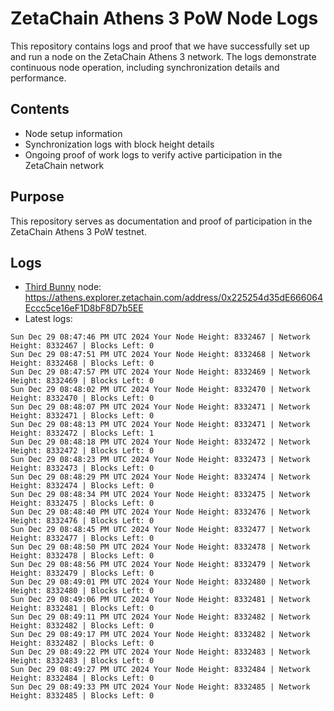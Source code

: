 # ZetaChain Athens 3 PoW Node Logs
This repository contains logs and proof that we have successfully set up and run a node on the ZetaChain Athens 3 network. The logs demonstrate continuous node operation, including synchronization details and performance.

## Contents
- Node setup information
- Synchronization logs with block height details
- Ongoing proof of work logs to verify active participation in the ZetaChain network

## Purpose
This repository serves as documentation and proof of participation in the ZetaChain Athens 3 PoW testnet.

## Logs

- [Third Bunny](https://thirdbunny.xyz/) node: https://athens.explorer.zetachain.com/address/0x225254d35dE666064Eccc5ce16eF1D8bF8D7b5EE
- Latest logs:
```
Sun Dec 29 08:47:46 PM UTC 2024 Your Node Height: 8332467 | Network Height: 8332467 | Blocks Left: 0
Sun Dec 29 08:47:51 PM UTC 2024 Your Node Height: 8332468 | Network Height: 8332468 | Blocks Left: 0
Sun Dec 29 08:47:57 PM UTC 2024 Your Node Height: 8332469 | Network Height: 8332469 | Blocks Left: 0
Sun Dec 29 08:48:02 PM UTC 2024 Your Node Height: 8332470 | Network Height: 8332470 | Blocks Left: 0
Sun Dec 29 08:48:07 PM UTC 2024 Your Node Height: 8332471 | Network Height: 8332471 | Blocks Left: 0
Sun Dec 29 08:48:13 PM UTC 2024 Your Node Height: 8332471 | Network Height: 8332472 | Blocks Left: 1
Sun Dec 29 08:48:18 PM UTC 2024 Your Node Height: 8332472 | Network Height: 8332472 | Blocks Left: 0
Sun Dec 29 08:48:23 PM UTC 2024 Your Node Height: 8332473 | Network Height: 8332473 | Blocks Left: 0
Sun Dec 29 08:48:29 PM UTC 2024 Your Node Height: 8332474 | Network Height: 8332474 | Blocks Left: 0
Sun Dec 29 08:48:34 PM UTC 2024 Your Node Height: 8332475 | Network Height: 8332475 | Blocks Left: 0
Sun Dec 29 08:48:40 PM UTC 2024 Your Node Height: 8332476 | Network Height: 8332476 | Blocks Left: 0
Sun Dec 29 08:48:45 PM UTC 2024 Your Node Height: 8332477 | Network Height: 8332477 | Blocks Left: 0
Sun Dec 29 08:48:50 PM UTC 2024 Your Node Height: 8332478 | Network Height: 8332478 | Blocks Left: 0
Sun Dec 29 08:48:56 PM UTC 2024 Your Node Height: 8332479 | Network Height: 8332479 | Blocks Left: 0
Sun Dec 29 08:49:01 PM UTC 2024 Your Node Height: 8332480 | Network Height: 8332480 | Blocks Left: 0
Sun Dec 29 08:49:06 PM UTC 2024 Your Node Height: 8332481 | Network Height: 8332481 | Blocks Left: 0
Sun Dec 29 08:49:11 PM UTC 2024 Your Node Height: 8332482 | Network Height: 8332482 | Blocks Left: 0
Sun Dec 29 08:49:17 PM UTC 2024 Your Node Height: 8332482 | Network Height: 8332482 | Blocks Left: 0
Sun Dec 29 08:49:22 PM UTC 2024 Your Node Height: 8332483 | Network Height: 8332483 | Blocks Left: 0
Sun Dec 29 08:49:27 PM UTC 2024 Your Node Height: 8332484 | Network Height: 8332484 | Blocks Left: 0
Sun Dec 29 08:49:33 PM UTC 2024 Your Node Height: 8332485 | Network Height: 8332485 | Blocks Left: 0
```
